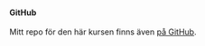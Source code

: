 #### GitHub

Mitt repo för den här kursen finns även [på GitHub](https://github.com/CraziestSolid/designv2).

